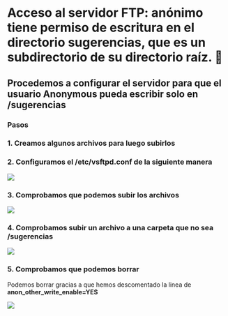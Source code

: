 # Acceso al servidor FTP: anónimo tiene permiso de escritura en el directorio sugerencias, que es un subdirectorio de su directorio raíz. 📄
## Procedemos a configurar el servidor para que el usuario Anonymous pueda escribir solo en /sugerencias

### Pasos

### 1. Creamos algunos archivos para luego subirlos


### 2. Configuramos el /etc/vsftpd.conf de la siguiente manera

![](https://github.com/jesusromero92/vsftpd/blob/main/Fotos/7.2.1.png)

### 3. Comprobamos que podemos subir los archivos

![](https://github.com/jesusromero92/NGINX/blob/main/Fotos/7.6.png)


### 4. Comprobamos subir un archivo a una carpeta que no sea /sugerencias

![](https://github.com/jesusromero92/NGINX/blob/main/Fotos/7.7png)


### 5. Comprobamos que podemos borrar
Podemos borrar gracias a  que hemos descomentado la linea de **anon_other_write_enable=YES**

![](https://github.com/jesusromero92/NGINX/blob/main/Fotos/7.8.png)

